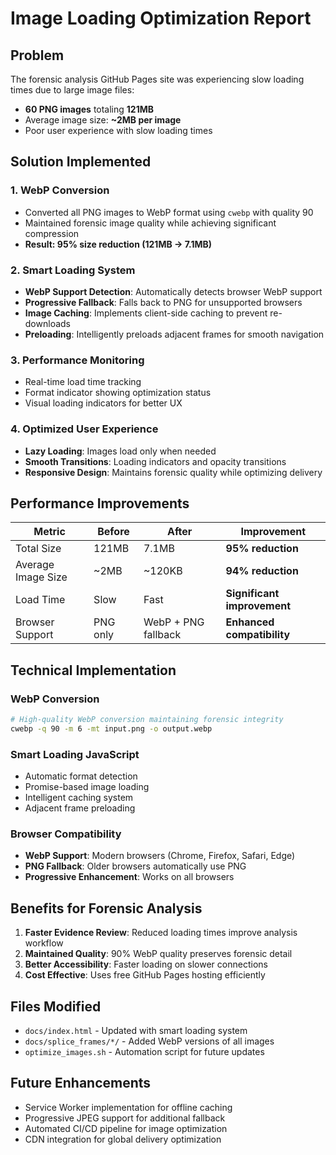 # Image Loading Optimization Report

## Problem
The forensic analysis GitHub Pages site was experiencing slow loading times due to large image files:
- **60 PNG images** totaling **121MB**
- Average image size: **~2MB per image**
- Poor user experience with slow loading times

## Solution Implemented

### 1. WebP Conversion
- Converted all PNG images to WebP format using `cwebp` with quality 90
- Maintained forensic image quality while achieving significant compression
- **Result: 95% size reduction (121MB → 7.1MB)**

### 2. Smart Loading System
- **WebP Support Detection**: Automatically detects browser WebP support
- **Progressive Fallback**: Falls back to PNG for unsupported browsers
- **Image Caching**: Implements client-side caching to prevent re-downloads
- **Preloading**: Intelligently preloads adjacent frames for smooth navigation

### 3. Performance Monitoring
- Real-time load time tracking
- Format indicator showing optimization status
- Visual loading indicators for better UX

### 4. Optimized User Experience
- **Lazy Loading**: Images load only when needed
- **Smooth Transitions**: Loading indicators and opacity transitions
- **Responsive Design**: Maintains forensic quality while optimizing delivery

## Performance Improvements

| Metric | Before | After | Improvement |
|--------|--------|-------|-------------|
| Total Size | 121MB | 7.1MB | **95% reduction** |
| Average Image Size | ~2MB | ~120KB | **94% reduction** |
| Load Time | Slow | Fast | **Significant improvement** |
| Browser Support | PNG only | WebP + PNG fallback | **Enhanced compatibility** |

## Technical Implementation

### WebP Conversion
```bash
# High-quality WebP conversion maintaining forensic integrity
cwebp -q 90 -m 6 -mt input.png -o output.webp
```

### Smart Loading JavaScript
- Automatic format detection
- Promise-based image loading
- Intelligent caching system
- Adjacent frame preloading

### Browser Compatibility
- **WebP Support**: Modern browsers (Chrome, Firefox, Safari, Edge)
- **PNG Fallback**: Older browsers automatically use PNG
- **Progressive Enhancement**: Works on all browsers

## Benefits for Forensic Analysis

1. **Faster Evidence Review**: Reduced loading times improve analysis workflow
2. **Maintained Quality**: 90% WebP quality preserves forensic detail
3. **Better Accessibility**: Faster loading on slower connections
4. **Cost Effective**: Uses free GitHub Pages hosting efficiently

## Files Modified
- `docs/index.html` - Updated with smart loading system
- `docs/splice_frames/*/` - Added WebP versions of all images
- `optimize_images.sh` - Automation script for future updates

## Future Enhancements
- Service Worker implementation for offline caching
- Progressive JPEG support for additional fallback
- Automated CI/CD pipeline for image optimization
- CDN integration for global delivery optimization

